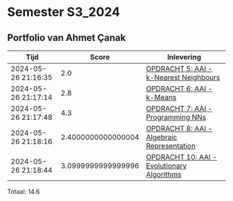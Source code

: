 # Semester S3_2024
## Portfolio van Ahmet Çanak

|Tijd|Score|Inlevering|
|---|---|---|
|2024-05-26 21:16:35 |2.0|<a href="https://canvas.hu.nl//courses/39753/assignments/284176/submissions/88779">OPDRACHT 5: AAI - k-Nearest Neighbours</a>|
|2024-05-26 21:17:14 |2.8|<a href="https://canvas.hu.nl//courses/39753/assignments/284178/submissions/88779">OPDRACHT 6: AAI - k-Means</a>|
|2024-05-26 21:17:48 |4.3|<a href="https://canvas.hu.nl//courses/39753/assignments/284177/submissions/88779">OPDRACHT 7: AAI - Programming NNs</a>|
|2024-05-26 21:18:16 |2.4000000000000004|<a href="https://canvas.hu.nl//courses/39753/assignments/284180/submissions/88779">OPDRACHT 8: AAI - Algebraic Representation</a>|
|2024-05-26 21:18:44 |3.0999999999999996|<a href="https://canvas.hu.nl//courses/39753/assignments/284181/submissions/88779">OPDRACHT 10: AAI - Evolutionary Algorithms</a>|

Totaal: 14.6
